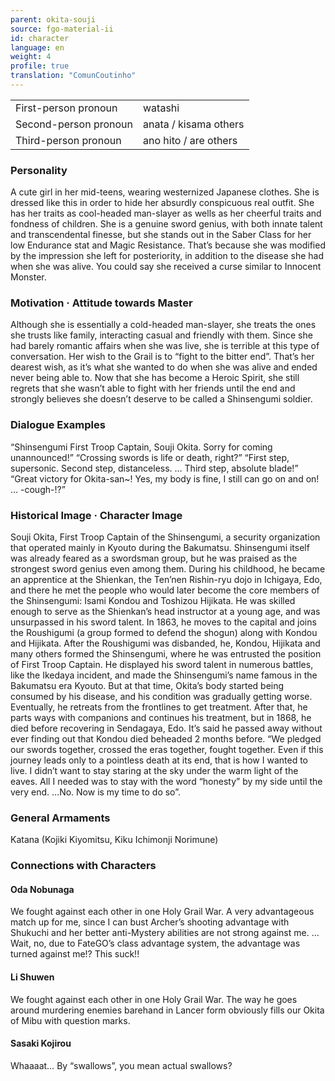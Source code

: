 ```yaml
---
parent: okita-souji
source: fgo-material-ii
id: character
language: en
weight: 4
profile: true
translation: "ComunCoutinho"
---
```


<table>
  <tr><td>First-person pronoun</td><td>watashi</td></tr>
  <tr><td>Second-person pronoun</td><td>anata / kisama others</td></tr>
  <tr><td>Third-person pronoun</td><td>ano hito / are others</td></tr>
</table>

### Personality

A cute girl in her mid-teens, wearing westernized Japanese clothes. She is dressed like this in order to hide her absurdly conspicuous real outfit. She has her traits as cool-headed man-slayer as wells as her cheerful traits and fondness of children.
She is a genuine sword genius, with both innate talent and transcendental finesse, but she stands out in the Saber Class for her low Endurance stat and Magic Resistance.
That’s because she was modified by the impression she left for posteriority, in addition to the disease she had when she was alive. You could say she received a curse similar to Innocent Monster.

### Motivation · Attitude towards Master

Although she is essentially a cold-headed man-slayer, she treats the ones she trusts like family, interacting casual and friendly with them.
Since she had barely romantic affairs when she was live, she is terrible at this type of conversation.
Her wish to the Grail is to “fight to the bitter end”. That’s her dearest wish, as it’s what she wanted to do when she was alive and ended never being able to.
Now that she has become a Heroic Spirit, she still regrets that she wasn’t able to fight with her friends until the end and strongly believes she doesn’t deserve to be called a Shinsengumi soldier.

### Dialogue Examples

“Shinsengumi First Troop Captain, Souji Okita. Sorry for coming unannounced!”
“Crossing swords is life or death, right?”
“First step, supersonic. Second step, distanceless. … Third step, absolute blade!”
“Great victory for Okita-san~! Yes, my body is fine, I still can go on and on! … -cough-!?”

### Historical Image · Character Image

Souji Okita, First Troop Captain of the Shinsengumi, a security organization that operated mainly in Kyouto during the Bakumatsu.
Shinsengumi itself was already feared as a swordsman group, but he was praised as the strongest sword genius even among them.
During his childhood, he became an apprentice at the Shienkan, the Ten’nen Rishin-ryu dojo in Ichigaya, Edo, and there he met the people who would later become the core members of the Shinsengumi: Isami Kondou and Toshizou Hijikata.
He was skilled enough to serve as the Shienkan’s head instructor at a young age, and was unsurpassed in his sword talent.
In 1863, he moves to the capital and joins the Roushigumi (a group formed to defend the shogun) along with Kondou and Hijikata. After the Roushigumi was disbanded, he, Kondou, Hijikata and many others formed the Shinsengumi, where he was entrusted the position of First Troop Captain.
He displayed his sword talent in numerous battles, like the Ikedaya incident, and made the Shinsengumi’s name famous in the Bakumatsu era Kyouto. But at that time, Okita’s body started being consumed by his disease, and his condition was gradually getting worse. Eventually, he retreats from the frontlines to get treatment.
After that, he parts ways with companions and continues his treatment, but in 1868, he died before recovering in Sendagaya, Edo. It’s said he passed away without ever finding out that Kondou died beheaded 2 months before.
“We pledged our swords together, crossed the eras together, fought together.
Even if this journey leads only to a pointless death at its end, that is how I wanted to live. I didn’t want to stay staring at the sky under the warm light of the eaves.
All I needed was to stay with the word “honesty” by my side until the very end.
…No.
Now is my time to do so”.

### General Armaments

Katana (Kojiki Kiyomitsu, Kiku Ichimonji Norimune)

### Connections with Characters

#### Oda Nobunaga

We fought against each other in one Holy Grail War. A very advantageous match up for me, since I can bust Archer’s shooting advantage with Shukuchi and her better anti-Mystery abilities are not strong against me.
… Wait, no, due to FateGO’s class advantage system, the advantage was turned against me!? This suck!!

#### Li Shuwen

We fought against each other in one Holy Grail War. The way he goes around murdering enemies barehand in Lancer form obviously fills our Okita of Mibu with question marks.

#### Sasaki Kojirou

Whaaaat… By “swallows”, you mean actual swallows?

